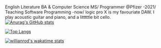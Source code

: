 English Literature BA & Computer Science MS/
Programmer @Pfizer -2021/
Teaching Software Programming -now/
logic pro X is my favouriate DAW.
I play acoustic guitar and piano, and a litttttle bit cello.
[![Anurag's GitHub stats](https://github-readme-stats.vercel.app/api?username=letusmelt)](https://github.com/anuraghazra/github-readme-stats)

[![Top Langs](https://github-readme-stats.vercel.app/api/top-langs/?username=letusmelt)](https://github.com/anuraghazra/github-readme-stats)

[![willianrod's wakatime stats](https://github-readme-stats.vercel.app/api/wakatime?username=letusmelt)](https://github.com/anuraghazra/github-readme-stats)
